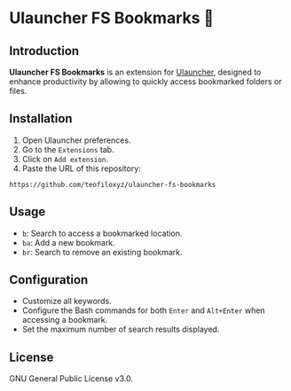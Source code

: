 # Ulauncher FS Bookmarks 🔖

## Introduction
**Ulauncher FS Bookmarks** is an extension for [Ulauncher](https://ulauncher.io), designed to enhance productivity by allowing to quickly access bookmarked folders or files.


## Installation
1. Open Ulauncher preferences.
2. Go to the `Extensions` tab.
3. Click on `Add extension`.
4. Paste the URL of this repository:
```
https://github.com/teofiloxyz/ulauncher-fs-bookmarks
```


## Usage
- `b`: Search to access a bookmarked location.
- `ba`: Add a new bookmark.
- `br`: Search to remove an existing bookmark.


## Configuration
- Customize all keywords.
- Configure the Bash commands for both `Enter` and `Alt+Enter` when accessing a bookmark.
- Set the maximum number of search results displayed.


## License
GNU General Public License v3.0.
